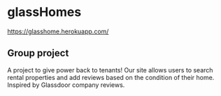 # glassHomes
 
 https://glasshome.herokuapp.com/
 
## Group project
A project to give power back to tenants! Our site allows users to search rental properties and add reviews based on the condition of their home. Inspired by Glassdoor company reviews. 
